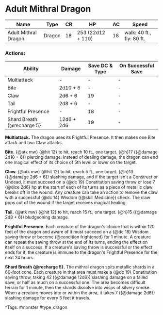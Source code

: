 # Adult Mithral Dragon

| Name | Type | CR | HP | AC | Speed |
|------|------|----|----|----|-------|
| Adult Mithral Dragon | Dragon | 18 | 253 (22d12 + 110) | 18 | walk: 40 ft., fly: 80 ft. |

### Actions:

| Ability | Damage | Save DC & Type | On Successful Save |
|---------|--------|----------------|--------------------|
| Multiattack | - | - | - |
| Bite | 2d10 + 6 | - | - |
| Claw | 2d6 + 6 | 19 | - |
| Tail | 2d8 + 6 | - | - |
| Frightful Presence | - | 18 | - |
| Shard Breath {@recharge 5} | 12d6 + 2d6 | 19 | - |


**Multiattack.** The dragon uses its Frightful Presence. It then makes one Bite attack and two Claw attacks.

**Bite.** {@atk mw} {@hit 12} to hit, reach 10 ft., one target. {@h}17 ({@damage 2d10 + 6}) piercing damage. Instead of dealing damage, the dragon can end one magical effect of its choice of 5th level or lower on the target.

**Claw.** {@atk mw} {@hit 12} to hit, reach 5 ft., one target. {@h}13 ({@damage 2d6 + 6}) slashing damage, and if the target isn't a Construct or Undead, it must succeed on a {@dc 19} Constitution saving throw or lose 7 {@dice 2d6} hp at the start of each of its turns as a piece of metallic claw breaks off in the wound. Any creature can take an action to remove the claw with a successful {@dc 14} Wisdom ({@skill Medicine}) check. The claw pops out of the wound if the target receives magical healing.

**Tail.** {@atk mw} {@hit 12} to hit, reach 15 ft., one target. {@h}15 ({@damage 2d8 + 6}) bludgeoning damage.

**Frightful Presence.** Each creature of the dragon's choice that is within 120 feet of the dragon and aware of it must succeed on a {@dc 18} Wisdom saving throw or become {@condition frightened} for 1 minute. A creature can repeat the saving throw at the end of its turns, ending the effect on itself on a success. If a creature's saving throw is successful or the effect ends for it, the creature is immune to the dragon's Frightful Presence for the next 24 hours.

**Shard Breath {@recharge 5}.** The mithral dragon spits metallic shards in a 60-foot cone. Each creature in that area must make a {@dc 19} Constitution saving throw, taking 42 ({@damage 12d6}) slashing damage on a failed save, or half as much on a successful one. The area becomes difficult terrain for 1 minute, then the shards dissolve into wisps of silvery smoke. When a creature moves into or within the area, it takes 7 ({@damage 2d6}) slashing damage for every 5 feet it travels.

^Tags: #monster #type_dragon